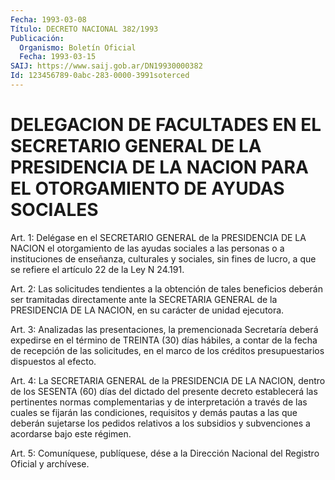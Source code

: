 ```yaml
---
Fecha: 1993-03-08
Título: DECRETO NACIONAL 382/1993
Publicación:
  Organismo: Boletín Oficial
  Fecha: 1993-03-15
SAIJ: https://www.saij.gob.ar/DN19930000382
Id: 123456789-0abc-283-0000-3991soterced
---
```

# DELEGACION DE FACULTADES EN EL SECRETARIO GENERAL DE LA PRESIDENCIA DE LA NACION PARA EL OTORGAMIENTO DE AYUDAS SOCIALES

<a id="1"></a>
Art. 1: Delégase en el SECRETARIO GENERAL de la PRESIDENCIA DE LA NACION  el  otorgamiento de las ayudas sociales a las personas o a instituciones  de  enseñanza, culturales y sociales, sin fines de lucro,  a que se refiere  el  artículo  22  de  la  Ley  N  24.191.

<a id="2"></a>
Art.  2:  Las  solicitudes  tendientes a la obtención de tales beneficios deberán ser tramitadas  directamente  ante la SECRETARIA GENERAL  de la PRESIDENCIA DE LA NACION, en su carácter  de  unidad ejecutora.

<a id="3"></a>
Art.  3:  Analizadas  las  presentaciones,  la  premencionada Secretaría  deberá  expedirse  en  el  término de TREINTA (30) días hábiles, a contar de la fecha de recepción  de  las solicitudes, en el  marco  de  los créditos presupuestarios dispuestos  al  efecto.

<a id="4"></a>
Art.  4: La SECRETARIA GENERAL de la PRESIDENCIA DE LA NACION, dentro de los  SESENTA  (60)  días del dictado del presente decreto establecerá las pertinentes normas complementarias y de interpretación a través de las  cuales  se fijarán las condiciones, requisitos y demás pautas a las que deberán  sujetarse  los pedidos relativos  a  los  subsidios  y subvenciones a acordarse bajo  este régimen.

<a id="5"></a>
Art.  5: Comuníquese, publíquese, dése a la Dirección Nacional del Registro Oficial y archívese.